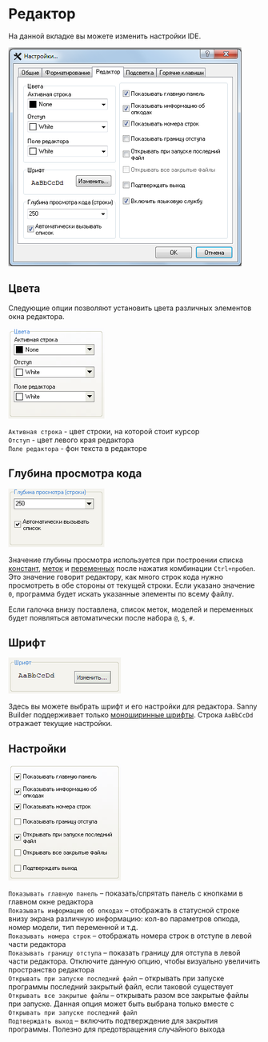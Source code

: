 # Редактор

На данной вкладке вы можете изменить настройки IDE.

![](../.gitbook/assets/editor-ru.png)

## Цвета

Следующие опции позволяют установить цвета различных элементов окна редактора.

![](../.gitbook/assets/editor01.gif)

`Активная строка` - цвет строки, на которой стоит курсор  
`Отступ` - цвет левого края редактора  
`Поле редактора` - фон текста в редакторе

## Глубина просмотра кода

![](../.gitbook/assets/editor02.gif)

Значение глубины просмотра используется при построении списка [констант](../coding/constants.md), [меток](../coding/data-types.md#metki) и [переменных](../coding/variables.md) после нажатия комбинации `Ctrl+пробел`. Это значение говорит редактору, как много строк кода нужно просмотреть в обе стороны от текущей строки. Если указано значение `0`, программа будет искать указанные элементы по всему файлу.

Если галочка внизу поставлена, список меток, моделей и переменных будет появляться автоматически после набора  `@`, `$`, `#`.

## Шрифт

![](../.gitbook/assets/editor04.gif)

Здесь вы можете выбрать шрифт и его настройки для редактора. Sanny Builder поддерживает только [моноширинные шрифты](https://ru.wikipedia.org/wiki/%D0%9C%D0%BE%D0%BD%D0%BE%D1%88%D0%B8%D1%80%D0%B8%D0%BD%D0%BD%D1%8B%D0%B9_%D1%88%D1%80%D0%B8%D1%84%D1%82). Строка `AaBbCcDd` отражает текущие настройки.

## Настройки

![](../.gitbook/assets/editor03.gif)

`Показывать главную панель` – показать/спрятать панель с кнопками в главном окне редактора  
`Показывать информацию об опкодах` – отображать в статусной строке внизу экрана различную информацию: кол-во параметров опкода, номер модели, тип переменной и т.д.  
`Показывать номера строк` – отображать номера строк в отступе в левой части редактора   
`Показывать границу отступа` – показать границу для отступа в левой части редактора. Отключите данную опцию, чтобы визуально увеличить пространство редактора  
`Открывать при запуске последний файл` – открывать при запуске программы последний закрытый файл, если таковой существует  
`Открывать все закрытые файлы` – открывать разом все закрытые файлы при запуске. Данная опция может быть выбрана только вместе с `Открывать при запуске последний файл`  
`Подтверждать выход` – включить подтверждение для закрытия программы. Полезно для предотвращения случайного выхода

